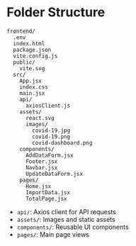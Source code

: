 # Folder Structure

```
frontend/
  .env
  index.html
  package.json
  vite.config.js
  public/
    vite.svg
  src/
    App.jsx
    index.css
    main.jsx
    api/
      axiosClient.js
    assets/
      react.svg
      images/
        covid-19.jpg
        covid-19.png
        covid-dashboard.png
    components/
      AddDataForm.jsx
      Footer.jsx
      Navbar.jsx
      UpdateDataForm.jsx
    pages/
      Home.jsx
      ImportData.jsx
      TotalPage.jsx
```

- `api/`: Axios client for API requests
- `assets/`: Images and static assets
- `components/`: Reusable UI components
- `pages/`: Main page views